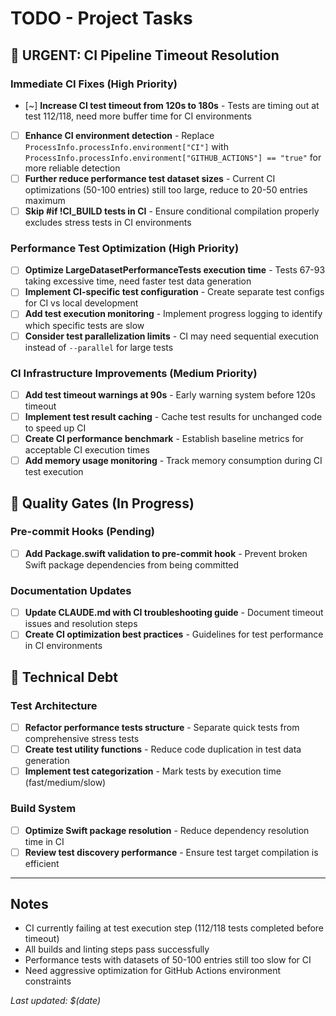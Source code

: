 # TODO - Project Tasks

## 🚨 URGENT: CI Pipeline Timeout Resolution

### Immediate CI Fixes (High Priority)
- [~] **Increase CI test timeout from 120s to 180s** - Tests are timing out at test 112/118, need more buffer time for CI environments
- [ ] **Enhance CI environment detection** - Replace `ProcessInfo.processInfo.environment["CI"]` with `ProcessInfo.processInfo.environment["GITHUB_ACTIONS"] == "true"` for more reliable detection  
- [ ] **Further reduce performance test dataset sizes** - Current CI optimizations (50-100 entries) still too large, reduce to 20-50 entries maximum
- [ ] **Skip #if !CI_BUILD tests in CI** - Ensure conditional compilation properly excludes stress tests in CI environments

### Performance Test Optimization (High Priority)  
- [ ] **Optimize LargeDatasetPerformanceTests execution time** - Tests 67-93 taking excessive time, need faster test data generation
- [ ] **Implement CI-specific test configuration** - Create separate test configs for CI vs local development
- [ ] **Add test execution monitoring** - Implement progress logging to identify which specific tests are slow
- [ ] **Consider test parallelization limits** - CI may need sequential execution instead of `--parallel` for large tests

### CI Infrastructure Improvements (Medium Priority)
- [ ] **Add test timeout warnings at 90s** - Early warning system before 120s timeout
- [ ] **Implement test result caching** - Cache test results for unchanged code to speed up CI
- [ ] **Create CI performance benchmark** - Establish baseline metrics for acceptable CI execution times
- [ ] **Add memory usage monitoring** - Track memory consumption during CI test execution

## 📝 Quality Gates (In Progress)

### Pre-commit Hooks (Pending)
- [ ] **Add Package.swift validation to pre-commit hook** - Prevent broken Swift package dependencies from being committed

### Documentation Updates
- [ ] **Update CLAUDE.md with CI troubleshooting guide** - Document timeout issues and resolution steps
- [ ] **Create CI optimization best practices** - Guidelines for test performance in CI environments

## 🔧 Technical Debt

### Test Architecture
- [ ] **Refactor performance tests structure** - Separate quick tests from comprehensive stress tests  
- [ ] **Create test utility functions** - Reduce code duplication in test data generation
- [ ] **Implement test categorization** - Mark tests by execution time (fast/medium/slow)

### Build System
- [ ] **Optimize Swift package resolution** - Reduce dependency resolution time in CI
- [ ] **Review test discovery performance** - Ensure test target compilation is efficient

---

## Notes
- CI currently failing at test execution step (112/118 tests completed before timeout)
- All builds and linting steps pass successfully
- Performance tests with datasets of 50-100 entries still too slow for CI
- Need aggressive optimization for GitHub Actions environment constraints

*Last updated: $(date)*